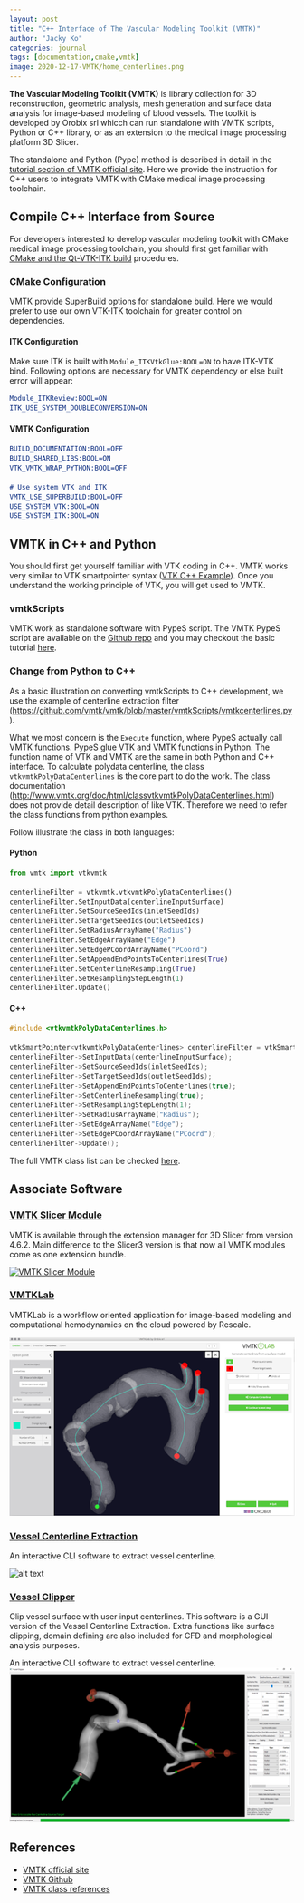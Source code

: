 ```yaml
---
layout: post
title: "C++ Interface of The Vascular Modeling Toolkit (VMTK)"
author: "Jacky Ko"
categories: journal
tags: [documentation,cmake,vmtk]
image: 2020-12-17-VMTK/home_centerlines.png
---
```


**The Vascular Modeling Toolkit (VMTK)** is library collection for 3D reconstruction, geometric analysis, mesh generation and surface data analysis for image-based modeling of blood vessels. The toolkit is developed by Orobix srl whicch can run standalone with VMTK scripts, Python or C++ library, or as an extension to the medical image processing platform 3D Slicer.

The standalone and Python (Pype) method is described in detail in the [tutorial section of VMTK official site](http://www.vmtk.org/tutorials/). Here we provide the instruction for C++ users to integrate VMTK with CMake medical image processing toolchain.

## Compile C++ Interface from Source
For developers interested to develop vascular modeling toolkit with CMake medical image processing toolchain, you should first get familiar with [CMake and the Qt-VTK-ITK build](./2020-12-16-CMake-Medical-Image-Toolchain.md) procedures. 

### CMake Configuration
VMTK provide SuperBuild options for standalone build. Here we would prefer to use our own VTK-ITK toolchain for greater control on dependencies.

#### ITK Configuration
Make sure ITK is built with `Module_ITKVtkGlue:BOOL=ON` to have ITK-VTK bind. Following options are necessary for VMTK dependency or else built error will appear:

```cmake
Module_ITKReview:BOOL=ON
ITK_USE_SYSTEM_DOUBLECONVERSION=ON
```

#### VMTK Configuration

``` cmake
BUILD_DOCUMENTATION:BOOL=OFF
BUILD_SHARED_LIBS:BOOL=ON
VTK_VMTK_WRAP_PYTHON:BOOL=OFF

# Use system VTK and ITK
VMTK_USE_SUPERBUILD:BOOL=OFF
USE_SYSTEM_VTK:BOOL=ON
USE_SYSTEM_ITK:BOOL=ON
```

## VMTK in C++ and Python
You should first get yourself familiar with VTK coding in C++. VMTK works very similar to VTK smartpointer syntax ([VTK C++ Example](http://www.vtk.org/Wiki/VTK/Examples/Cxx)). Once you understand the working principle of VTK, you will get used to VMTK.

### vmtkScripts
VMTK work as standalone software with PypeS script. The VMTK PypeS script are available on the [Github repo](https://github.com/vmtk/vmtk/tree/master/vmtkScripts) and you may checkout the basic tutorial [here](http://www.vmtk.org/tutorials/PypesBasic.html).

### Change from Python to C++
As a basic illustration on converting vmtkScripts to C++ development, we use the example of centerline extraction filter (https://github.com/vmtk/vmtk/blob/master/vmtkScripts/vmtkcenterlines.py).

What we most concern is the `Execute` function, where PypeS actually call VMTK functions. PypeS glue VTK and VMTK functions in Python. The function name of VTK and VMTK are the same in both Python and C++ interface. To calculate polydata centerline, the class `vtkvmtkPolyDataCenterlines` is the core part to do the work. The class documentation (http://www.vmtk.org/doc/html/classvtkvmtkPolyDataCenterlines.html) does not provide detail description of like VTK. Therefore we need to refer the class functions from python examples.

Follow illustrate the class in both languages:

#### Python

```python
from vmtk import vtkvmtk

centerlineFilter = vtkvmtk.vtkvmtkPolyDataCenterlines()
centerlineFilter.SetInputData(centerlineInputSurface)
centerlineFilter.SetSourceSeedIds(inletSeedIds)
centerlineFilter.SetTargetSeedIds(outletSeedIds)
centerlineFilter.SetRadiusArrayName("Radius")
centerlineFilter.SetEdgeArrayName("Edge")
centerlineFilter.SetEdgePCoordArrayName("PCoord")
centerlineFilter.SetAppendEndPointsToCenterlines(True)
centerlineFilter.SetCenterlineResampling(True)
centerlineFilter.SetResamplingStepLength(1)
centerlineFilter.Update()
```

#### C++
```cpp
#include <vtkvmtkPolyDataCenterlines.h>

vtkSmartPointer<vtkvmtkPolyDataCenterlines> centerlineFilter = vtkSmartPointer<vtkvmtkPolyDataCenterlines>::New();
centerlineFilter->SetInputData(centerlineInputSurface);
centerlineFilter->SetSourceSeedIds(inletSeedIds);
centerlineFilter->SetTargetSeedIds(outletSeedIds);
centerlineFilter->SetAppendEndPointsToCenterlines(true);
centerlineFilter->SetCenterlineResampling(true);
centerlineFilter->SetResamplingStepLength(1);
centerlineFilter->SetRadiusArrayName("Radius");
centerlineFilter->SetEdgeArrayName("Edge");
centerlineFilter->SetEdgePCoordArrayName("PCoord");
centerlineFilter->Update();
```

The full VMTK class list can be checked [here](http://www.vmtk.org/doc/html/annotated.html).

## Associate Software
### [VMTK Slicer Module](https://www.slicer.org/wiki/Slicer4:VMTK)
VMTK is available through the extension manager for 3D Slicer from version 4.6.2. Main difference to the Slicer3 version is that now all VMTK modules come as one extension bundle.

[![VMTK Slicer Module](https://img.youtube.com/vi/caEuwJ7pCWs/0.jpg)](https://www.youtube.com/watch?v=caEuwJ7pCWs)

### [VMTKLab](http://vmtklab.orobix.com/)
VMTKLab is a workflow oriented application for image-based modeling and computational hemodynamics on the cloud powered by Rescale. 

![alt text](../assets/img/2020-12-17-VMTK/vmtklab.png "VMTKLab")

### [Vessel Centerline Extraction](https://github.com/jackyko1991/Vessel-Centerline-Extraction)
An interactive CLI software to extract vessel centerline.

![alt text](https://github.com/jackyko1991/Vessel-Centerline-Extraction/raw/master/doc/img/result_large.jpg "Vessel Centerline Extraction")

### [Vessel Clipper](https://github.com/jackyko1991/Vessel-Clipper)
Clip vessel surface with user input centerlines. This software is a GUI version of the Vessel Centerline Extraction. Extra functions like surface clipping, domain defining are also included for CFD and morphological analysis purposes.

An interactive CLI software to extract vessel centerline.
![alt text](https://github.com/jackyko1991/Vessel-Clipper/raw/main/Doc/img/screencap.png "Vessel Clipper")

## References
- [VMTK official site](http://www.vmtk.org/)
- [VMTK Github](https://github.com/vmtk/vmtk)
- [VMTK class references](http://www.vmtk.org/doc/html/annotated.html)